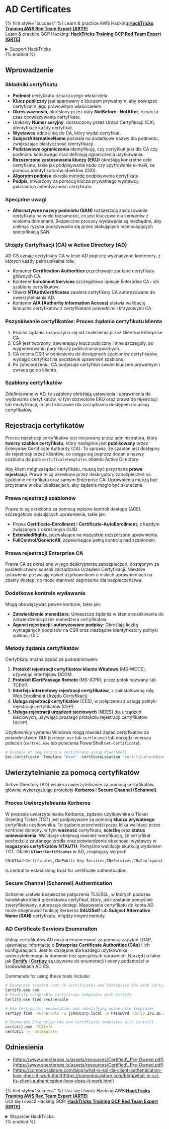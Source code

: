 # AD Certificates

{% hint style="success" %}
Learn & practice AWS Hacking:<img src="/.gitbook/assets/arte.png" alt="" data-size="line">[**HackTricks Training AWS Red Team Expert (ARTE)**](https://training.hacktricks.xyz/courses/arte)<img src="/.gitbook/assets/arte.png" alt="" data-size="line">\
Learn & practice GCP Hacking: <img src="/.gitbook/assets/grte.png" alt="" data-size="line">[**HackTricks Training GCP Red Team Expert (GRTE)**<img src="/.gitbook/assets/grte.png" alt="" data-size="line">](https://training.hacktricks.xyz/courses/grte)

<details>

<summary>Support HackTricks</summary>

* Check the [**subscription plans**](https://github.com/sponsors/carlospolop)!
* **Join the** 💬 [**Discord group**](https://discord.gg/hRep4RUj7f) or the [**telegram group**](https://t.me/peass) or **follow** us on **Twitter** 🐦 [**@hacktricks\_live**](https://twitter.com/hacktricks\_live)**.**
* **Share hacking tricks by submitting PRs to the** [**HackTricks**](https://github.com/carlospolop/hacktricks) and [**HackTricks Cloud**](https://github.com/carlospolop/hacktricks-cloud) github repos.

</details>
{% endhint %}

## Wprowadzenie

### Składniki certyfikatu

- **Podmiot** certyfikatu oznacza jego właściciela.
- **Klucz publiczny** jest sparowany z kluczem prywatnym, aby powiązać certyfikat z jego prawowitym właścicielem.
- **Okres ważności**, określony przez daty **NotBefore** i **NotAfter**, oznacza czas obowiązywania certyfikatu.
- Unikalny **Numer seryjny**, dostarczony przez Urząd Certyfikacji (CA), identyfikuje każdy certyfikat.
- **Wystawca** odnosi się do CA, który wydał certyfikat.
- **SubjectAlternativeName** pozwala na dodatkowe nazwy dla podmiotu, zwiększając elastyczność identyfikacji.
- **Podstawowe ograniczenia** identyfikują, czy certyfikat jest dla CA czy podmiotu końcowego oraz definiują ograniczenia użytkowania.
- **Rozszerzone zastosowania kluczy (EKU)** określają konkretne cele certyfikatu, takie jak podpisywanie kodu czy szyfrowanie e-maili, za pomocą identyfikatorów obiektów (OID).
- **Algorytm podpisu** określa metodę podpisywania certyfikatu.
- **Podpis**, stworzony za pomocą klucza prywatnego wystawcy, gwarantuje autentyczność certyfikatu.

### Specjalne uwagi

- **Alternatywne nazwy podmiotu (SAN)** rozszerzają zastosowanie certyfikatu na wiele tożsamości, co jest kluczowe dla serwerów z wieloma domenami. Bezpieczne procesy wydawania są niezbędne, aby uniknąć ryzyka podszywania się przez atakujących manipulujących specyfikacją SAN.

### Urzędy Certyfikacji (CA) w Active Directory (AD)

AD CS uznaje certyfikaty CA w lesie AD poprzez wyznaczone kontenery, z których każdy pełni unikalne role:

- Kontener **Certification Authorities** przechowuje zaufane certyfikaty głównych CA.
- Kontener **Enrolment Services** szczegółowo opisuje Enterprise CA i ich szablony certyfikatów.
- Obiekt **NTAuthCertificates** zawiera certyfikaty CA autoryzowane do uwierzytelniania AD.
- Kontener **AIA (Authority Information Access)** ułatwia walidację łańcucha certyfikatów z certyfikatami pośrednimi i krzyżowymi CA.

### Pozyskiwanie certyfikatów: Proces żądania certyfikatu klienta

1. Proces żądania rozpoczyna się od znalezienia przez klientów Enterprise CA.
2. CSR jest tworzony, zawierający klucz publiczny i inne szczegóły, po wygenerowaniu pary kluczy publiczno-prywatnych.
3. CA ocenia CSR w odniesieniu do dostępnych szablonów certyfikatów, wydając certyfikat na podstawie uprawnień szablonu.
4. Po zatwierdzeniu, CA podpisuje certyfikat swoim kluczem prywatnym i zwraca go do klienta.

### Szablony certyfikatów

Zdefiniowane w AD, te szablony określają ustawienia i uprawnienia do wydawania certyfikatów, w tym dozwolone EKU oraz prawa do rejestracji lub modyfikacji, co jest kluczowe dla zarządzania dostępem do usług certyfikatów.

## Rejestracja certyfikatów

Proces rejestracji certyfikatów jest inicjowany przez administratora, który **tworzy szablon certyfikatu**, który następnie jest **publikowany** przez Enterprise Certificate Authority (CA). To sprawia, że szablon jest dostępny do rejestracji przez klientów, co osiąga się poprzez dodanie nazwy szablonu do pola `certificatetemplates` obiektu Active Directory.

Aby klient mógł zażądać certyfikatu, muszą być przyznane **prawa rejestracji**. Prawa te są określone przez deskryptory zabezpieczeń na szablonie certyfikatu oraz samym Enterprise CA. Uprawnienia muszą być przyznane w obu lokalizacjach, aby żądanie mogło być skuteczne.

### Prawa rejestracji szablonów

Prawa te są określone za pomocą wpisów kontroli dostępu (ACE), szczegółowo opisujących uprawnienia, takie jak:
- Prawa **Certificate-Enrollment** i **Certificate-AutoEnrollment**, z każdym związanym z określonym GUID.
- **ExtendedRights**, pozwalające na wszystkie rozszerzone uprawnienia.
- **FullControl/GenericAll**, zapewniające pełną kontrolę nad szablonem.

### Prawa rejestracji Enterprise CA

Prawa CA są określone w jego deskryptorze zabezpieczeń, dostępnym za pośrednictwem konsoli zarządzania Urzędem Certyfikacji. Niektóre ustawienia pozwalają nawet użytkownikom o niskich uprawnieniach na zdalny dostęp, co może stanowić zagrożenie dla bezpieczeństwa.

### Dodatkowe kontrole wydawania

Mogą obowiązywać pewne kontrole, takie jak:
- **Zatwierdzenie menedżera**: Umieszcza żądania w stanie oczekiwania do zatwierdzenia przez menedżera certyfikatów.
- **Agenci rejestracji i autoryzowane podpisy**: Określają liczbę wymaganych podpisów na CSR oraz niezbędne identyfikatory polityki aplikacji OID.

### Metody żądania certyfikatów

Certyfikaty można żądać za pośrednictwem:
1. **Protokół rejestracji certyfikatów klienta Windows** (MS-WCCE), używając interfejsów DCOM.
2. **Protokół ICertPassage Remote** (MS-ICPR), przez potok nazwany lub TCP/IP.
3. **Interfejs internetowy rejestracji certyfikatów**, z zainstalowaną rolą Web Enrollment Urzędu Certyfikacji.
4. **Usługa rejestracji certyfikatów** (CES), w połączeniu z usługą polityki rejestracji certyfikatów (CEP).
5. **Usługa rejestracji urządzeń sieciowych** (NDES) dla urządzeń sieciowych, używając prostego protokołu rejestracji certyfikatów (SCEP).

Użytkownicy systemu Windows mogą również żądać certyfikatów za pośrednictwem GUI (`certmgr.msc` lub `certlm.msc`) lub narzędzi wiersza poleceń (`certreq.exe` lub polecenia PowerShell `Get-Certificate`).
```powershell
# Example of requesting a certificate using PowerShell
Get-Certificate -Template "User" -CertStoreLocation "cert:\\CurrentUser\\My"
```
## Uwierzytelnianie za pomocą certyfikatów

Active Directory (AD) wspiera uwierzytelnianie za pomocą certyfikatów, głównie wykorzystując protokoły **Kerberos** i **Secure Channel (Schannel)**.

### Proces Uwierzytelniania Kerberos

W procesie uwierzytelniania Kerberos, żądanie użytkownika o Ticket Granting Ticket (TGT) jest podpisywane za pomocą **klucza prywatnego** certyfikatu użytkownika. To żądanie przechodzi przez kilka walidacji przez kontroler domeny, w tym **ważność** certyfikatu, **ścieżkę** oraz **status unieważnienia**. Walidacje obejmują również weryfikację, że certyfikat pochodzi z zaufanego źródła oraz potwierdzenie obecności wystawcy w **magazynie certyfikatów NTAUTH**. Pomyślne walidacje skutkują wydaniem TGT. Obiekt **`NTAuthCertificates`** w AD, znajdujący się pod:
```bash
CN=NTAuthCertificates,CN=Public Key Services,CN=Services,CN=Configuration,DC=<domain>,DC=<com>
```
is central to establishing trust for certificate authentication.

### Secure Channel (Schannel) Authentication

Schannel ułatwia bezpieczne połączenia TLS/SSL, w których podczas handshake klient przedstawia certyfikat, który, jeśli zostanie pomyślnie zweryfikowany, autoryzuje dostęp. Mapowanie certyfikatu do konta AD może obejmować funkcję Kerberos **S4U2Self** lub **Subject Alternative Name (SAN)** certyfikatu, między innymi metody.

### AD Certificate Services Enumeration

Usługi certyfikatów AD można enumerować za pomocą zapytań LDAP, ujawniając informacje o **Enterprise Certificate Authorities (CAs)** i ich konfiguracjach. Jest to dostępne dla każdego użytkownika uwierzytelnionego w domenie bez specjalnych uprawnień. Narzędzia takie jak **[Certify](https://github.com/GhostPack/Certify)** i **[Certipy](https://github.com/ly4k/Certipy)** są używane do enumeracji i oceny podatności w środowiskach AD CS.

Commands for using these tools include:
```bash
# Enumerate trusted root CA certificates and Enterprise CAs with Certify
Certify.exe cas
# Identify vulnerable certificate templates with Certify
Certify.exe find /vulnerable

# Use Certipy for enumeration and identifying vulnerable templates
certipy find -vulnerable -u john@corp.local -p Passw0rd -dc-ip 172.16.126.128

# Enumerate Enterprise CAs and certificate templates with certutil
certutil.exe -TCAInfo
certutil -v -dstemplate
```
## Odniesienia

* [https://www.specterops.io/assets/resources/Certified\_Pre-Owned.pdf](https://www.specterops.io/assets/resources/Certified\_Pre-Owned.pdf)
* [https://comodosslstore.com/blog/what-is-ssl-tls-client-authentication-how-does-it-work.html](https://comodosslstore.com/blog/what-is-ssl-tls-client-authentication-how-does-it-work.html)

{% hint style="success" %}
Ucz się i ćwicz Hacking AWS:<img src="/.gitbook/assets/arte.png" alt="" data-size="line">[**HackTricks Training AWS Red Team Expert (ARTE)**](https://training.hacktricks.xyz/courses/arte)<img src="/.gitbook/assets/arte.png" alt="" data-size="line">\
Ucz się i ćwicz Hacking GCP: <img src="/.gitbook/assets/grte.png" alt="" data-size="line">[**HackTricks Training GCP Red Team Expert (GRTE)**<img src="/.gitbook/assets/grte.png" alt="" data-size="line">](https://training.hacktricks.xyz/courses/grte)

<details>

<summary>Wsparcie HackTricks</summary>

* Sprawdź [**plany subskrypcyjne**](https://github.com/sponsors/carlospolop)!
* **Dołącz do** 💬 [**grupy Discord**](https://discord.gg/hRep4RUj7f) lub [**grupy telegram**](https://t.me/peass) lub **śledź** nas na **Twitterze** 🐦 [**@hacktricks\_live**](https://twitter.com/hacktricks\_live)**.**
* **Dziel się trikami hackingowymi, przesyłając PR-y do** [**HackTricks**](https://github.com/carlospolop/hacktricks) i [**HackTricks Cloud**](https://github.com/carlospolop/hacktricks-cloud) repozytoriów github.

</details>
{% endhint %}
